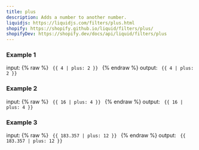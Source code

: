 ```yaml
---
title: plus
description: Adds a number to another number.
liquidjs: https://liquidjs.com/filters/plus.html
shopify: https://shopify.github.io/liquid/filters/plus/
shopifyDev: https://shopify.dev/docs/api/liquid/filters/plus
---
```

### Example 1
input: {% raw %}
<code>
{{ 4 | plus: 2 }}
</code>
{% endraw %}
output:
<code>
{{ 4 | plus: 2 }}
</code>

### Example 2
input: {% raw %}
<code>
{{ 16 | plus: 4 }}
</code>
{% endraw %}
output:
<code>
{{ 16 | plus: 4 }}
</code>

### Example 3
input: {% raw %}
<code>
{{ 183.357 | plus: 12 }}
</code>
{% endraw %}
output:
<code>
{{ 183.357 | plus: 12 }}
</code>